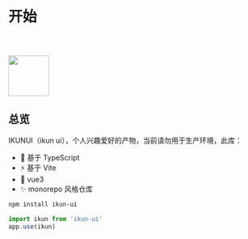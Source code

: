 # 开始

<img width="80" style="margin-top: 40px" src="https://laine001.github.io/ikun-ui/ikun.gif" />

## 总览

IKUNUI（ikun ui），个人兴趣爱好的产物，当前请勿用于生产环境，此库：

- 🐥 基于 TypeScript
- ⚡ 基于 Vite
- 🏀 vue3
- ✨ monorepo 风格仓库

```bash
npm install ikun-ui
```

```js
import ikun from 'ikun-ui'
app.use(ikun)
```
